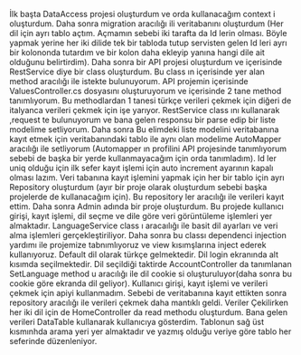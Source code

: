 İlk başta DataAccess projesi oluşturdum ve orda kullanacağım context i oluşturdum. Daha sonra migration aracılığı ili veritabanını oluşturdum (Her dil için ayrı tablo açtım. Açmamın sebebi iki tarafta da Id lerin olması. Böyle yapmak yerine her iki dilide tek bir tabloda tutup servisten gelen Id leri ayrı bir kolononda tutardım ve bir kolon daha ekleyip yanına hangi dile ait olduğunu belirtirdim).  Daha sonra bir API projesi oluşturdum ve içerisinde RestService diye bir class oluşturdum. Bu class ın içerisinde yer alan method aracılığı ile istekte bulunuyorum. API projemin içerisinde ValuesController.cs dosyasını oluşturuyorum ve içerisinde 2 tane method tanımlıyorum. Bu methodlardan 1 tanesi türkçe verileri çekmek için diğeri de italyanca verileri çekmek için işe yarıyor. RestService class ını kullanarak ,request te bulunuyorum ve bana gelen responsu bir parse edip bir liste modelime setliyorum. Daha sonra Bu elimdeki liste modelini veritabanına kayıt etmek için veritabanındaki tablo ile aynı olan modelime AutoMapper aracılığı ile setliyorum (Automapper ın profilini API projesinde tanımlıyorum sebebi de başka bir yerde kullanmayacağım için orda tanımladım). Id ler uniq olduğu için ilk sefer kayıt işlemi için auto increment ayarının kapalı olması lazım.
Veri tabanına kayıt işlemini yapmak için her bir tablo için ayrı Repository oluşturdum (ayır bir proje olarak oluşturdum sebebi başka projelerde de kullanacağım için). Bu repository ler aracılığı ile verileri kayıt ettim. Daha sonra Admin adında bir proje oluşturdum. Bu projede kullanıcı girişi, kayıt işlemi, dil seçme ve dile göre veri görüntüleme işlemleri yer almaktadır.
LanguageService class ı aracaılığı ile basit dil ayarları ve veri alma işlemleri gerçekleştiriliyor. Daha sonra bu classı dependenci injection yardımı ile projemize tabnımlıyoruz ve view kısımşlarına inject ederek kullanıyoruz. Default dil olarak türkçe gelmektedir. Dil login ekranında alt kısımda seçilmektedir. Dil seçildiği taktirde AccountController da tanımlanan SetLanguage method u aracılığı ile dil cookie si oluşturuluyor(daha sonra bu cookie göre ekranda dil geliyor). 
Kullanıcı girişi, kayıt işlemi ve verileri çekmek için apiyi kullanmadım. Sebebi de veritabanına kayıt ettikten sonra repository aracılığı ile verileri çekmek daha mantıklı geldi.
Veriler Çekilirken her iki dil için de HomeController da read methodu oluşturdum. Bana gelen verileri DataTable kullanarak kullanıcıya gösterdim. Tablonun sağ üst kısmınhda arama yeri yer almaktadır ve yazmış olduğu veriye göre tablo her seferinde düzenleniyor.
